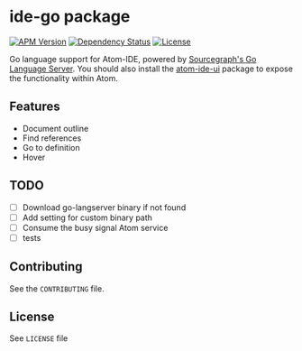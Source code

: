 # ide-go package

[![APM Version](https://img.shields.io/apm/v/ide-go.svg)](https://atom.io/packages/ide-go)
[![Dependency Status](https://david-dm.org/ckaznocha/ide-go.svg)](https://david-dm.org/ckaznocha/ide-go)
[![License](http://img.shields.io/:license-mit-blue.svg)](http://ckaznocha.mit-license.org)

Go language support for Atom-IDE, powered by [Sourcegraph's Go Language Server](https://github.com/sourcegraph/go-langserver).
You should also install the [atom-ide-ui](https://atom.io/packages/atom-ide-ui) package to expose the functionality within Atom.

## Features

*   Document outline
*   Find references
*   Go to definition
*   Hover

## TODO
-   [ ] Download go-langserver binary if not found
-   [ ] Add setting for custom binary path
-   [ ] Consume the busy signal Atom service
-   [ ] tests

## Contributing

See the `CONTRIBUTING` file.

## License
See `LICENSE` file
